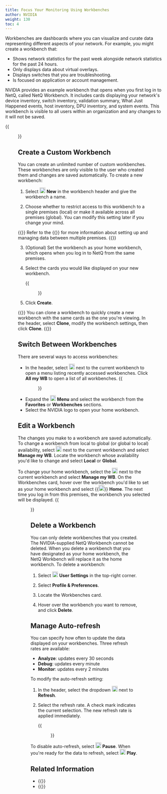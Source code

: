 ```yaml
---
title: Focus Your Monitoring Using Workbenches
author: NVIDIA
weight: 130
toc: 4
---
```

Workbenches are dashboards where you can visualize and curate data representing different aspects of your network. For example, you might create a workbench that:

- Shows network statistics for the past week alongside network statistics for the past 24 hours.
- Only displays data about virtual overlays.
- Displays switches that you are troubleshooting.
- Is focused on application or account management.

NVIDIA provides an example workbench that opens when you first log in to NetQ, called NetQ Workbench. It includes cards displaying your network's device inventory, switch inventory, validation summary, What Just Happened events, host inventory, DPU inventory, and system events. This workbench is visible to all users within an organization and any changes to it will not be saved.

{{<figure src="/images/netq/default-wb-460.png" alt="default netq workbench" width="1000">}}

## Create a Custom Workbench

You can create an unlimited number of custom workbenches. These workbenches are only visible to the user who created them and changes are saved automatically. To create a new workbench:

1. Select <img src="https://icons.cumulusnetworks.com/01-Interface-Essential/43-Remove-Add/add-circle.svg" alt="add icon" height="18" width="18"/> **New** in the workbench header and give the workbench a name.

2. Choose whether to restrict access to this workbench to a single premises (local) or make it available across all premises (global). You can modify this setting later if you change your mind.

{{<notice tip>}}
Refer to the {{<link title="Configure Premises" text="premises management chapter">}} for more information about setting up and managing data between multiple premises.
{{</notice>}}

3. (Optional) Set the workbench as your home workbench, which opens when you log in to NetQ from the same premises.

4. Select the cards you would like displayed on your new workbench.

      {{<figure src="/images/netq/new-wb-470.png" alt="interface displaying the cards a user can select to add to their workbench" width="800">}}

4. Click **Create**.

{{<notice tip>}}
You can clone a workbench to quickly create a new workbench with the same cards as the one you're viewing. In the header, select <b>Clone</b>, modify the workbench settings, then click <b>Clone</b>.
{{</notice>}}

## Switch Between Workbenches

There are several ways to access workbenches:

- In the header, select <img src="https://icons.cumulusnetworks.com/52-Arrows-Diagrams/01-Arrows/arrow-button-down-2.svg" width="18"/> next to the current workbench to open a menu listing recently accessed workbenches. Click **All my WB** to open a list of all workbenches.
{{<figure src="/images/netq/expanded-wb-470.png" alt="list of available workbenches" width="250">}}
- Expand the <img src="https://icons.cumulusnetworks.com/01-Interface-Essential/03-Menu/navigation-menu.svg" width="18"/> **Menu** and select the workbench from the **Favorites** or **Workbenches** sections.
- Select the NVIDIA logo to open your home workbench.

## Edit a Workbench

The changes you make to a workbench are saved automatically. To change a workbench from local to global (or global to local) availability, select <img src="https://icons.cumulusnetworks.com/52-Arrows-Diagrams/01-Arrows/arrow-button-down-2.svg" width="18"/> next to the current workbench and select **Manage my WB**. Locate the workbench whose availability you'd like to change and select **Local** or **Global**.

To change your home workbench, select the <img src="https://icons.cumulusnetworks.com/52-Arrows-Diagrams/01-Arrows/arrow-button-down-2.svg" width="18"/> next to the current workbench and select **Manage my WB**. On the Workbenches card, hover over the workbench you'd like to set as your home workbench and select {{<img src="/images/netq/home-workbench.png" width="18px">}} **Home**. The next time you log in from this premises, the workbench you selected will be displayed.
{{<figure src="/images/netq/new-home-wb-470.png" alt="" width="900">}}

## Delete a Workbench

You can only delete workbenches that you created. The NVIDIA-supplied NetQ Workbench cannot be deleted. When you delete a workbench that you have designated as your home workbench, the NetQ Workbench will replace it as the home workbench. To delete a workbench:

1. Select <img src="https://icons.cumulusnetworks.com/17-Users/19-Natural-Close%20Up-Single%20User-Man/single-man-circle.svg" alt="profile icon" height="18" width="18"/> **User Settings** in the top-right corner.

2. Select **Profile & Preferences**.

3. Locate the Workbenches card.

4. Hover over the workbench you want to remove, and click **Delete**.

## Manage Auto-refresh

You can specify how often to update the data displayed on your workbenches. Three refresh rates are available:

- **Analyze**: updates every 30 seconds
- **Debug**: updates every minute
- **Monitor**: updates every 2 minutes

To modify the auto-refresh setting:

1. In the header, select the dropdown <img src="https://icons.cumulusnetworks.com/52-Arrows-Diagrams/01-Arrows/arrow-button-down-2.svg" width="18"/> next to **Refresh**.

2. Select the refresh rate. A check mark indicates the current selection. The new refresh rate is applied immediately. 

    {{<figure src="/images/netq/refresh-rate-470.png" alt="refresh rate dropdown listng rate options of 30 seconds, 1 minute, and 2 minutes" width="250">}}

To disable auto-refresh, select <img src="https://icons.cumulusnetworks.com/01-Interface-Essential/42-Multimedia-Controls/button-pause.svg" alt="pause icon" width="18"/> **Pause**. When you're ready for the data to refresh, select <img src="https://icons.cumulusnetworks.com/01-Interface-Essential/42-Multimedia-Controls/button-play-1.svg" alt="play icon" width="18"/> **Play**.

## Related Information

- {{<link title="Configure Premises" text="Configure Premises">}}
- {{<link title="Access Data with Cards" text="Access Data with Cards">}}